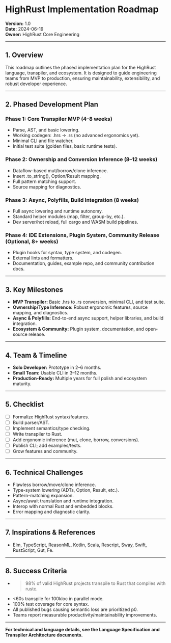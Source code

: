 # HighRust Implementation Roadmap

**Version:** 1.0  
**Date:** 2024-06-19  
**Owner:** HighRust Core Engineering

---

## 1. Overview

This roadmap outlines the phased implementation plan for the HighRust language, transpiler, and ecosystem. It is designed to guide engineering teams from MVP to production, ensuring maintainability, extensibility, and robust developer experience.

---

## 2. Phased Development Plan

### Phase 1: Core Transpiler MVP (4–8 weeks)
- Parse, AST, and basic lowering.
- Working codegen: .hrs → .rs (no advanced ergonomics yet).
- Minimal CLI and file watcher.
- Initial test suite (golden files, basic runtime tests).

### Phase 2: Ownership and Conversion Inference (8–12 weeks)
- Dataflow-based mut/borrow/clone inference.
- Insert .to_string(), Option/Result mapping.
- Full pattern matching support.
- Source mapping for diagnostics.

### Phase 3: Async, Polyfills, Build Integration (8 weeks)
- Full async lowering and runtime autonomy.
- Standard helper modules (map, filter, group-by, etc.).
- Dev server/hot reload, full cargo and WASM build pipelines.

### Phase 4: IDE Extensions, Plugin System, Community Release (Optional, 8+ weeks)
- Plugin hooks for syntax, type system, and codegen.
- External lints and formatters.
- Documentation, guides, example repo, and community contribution docs.

---

## 3. Key Milestones

- **MVP Transpiler:** Basic .hrs to .rs conversion, minimal CLI, and test suite.
- **Ownership/Type Inference:** Robust ergonomic features, source mapping, and diagnostics.
- **Async & Polyfills:** End-to-end async support, helper libraries, and build integration.
- **Ecosystem & Community:** Plugin system, documentation, and open-source release.

---

## 4. Team & Timeline

- **Solo Developer:** Prototype in 2–6 months.
- **Small Team:** Usable CLI in 3–12 months.
- **Production-Ready:** Multiple years for full polish and ecosystem maturity.

---

## 5. Checklist

- [ ] Formalize HighRust syntax/features.
- [ ] Build parser/AST.
- [ ] Implement semantics/type checking.
- [ ] Write transpiler to Rust.
- [ ] Add ergonomic inference (mut, clone, borrow, conversions).
- [ ] Publish CLI; add examples/tests.
- [ ] Grow features and community.

---

## 6. Technical Challenges

- Flawless borrow/move/clone inference.
- Type-system lowering (ADTs, Option, Result, etc.).
- Pattern-matching expansion.
- Async/await translation and runtime integration.
- Interop with normal Rust and embedded blocks.
- Error mapping and diagnostic clarity.

---

## 7. Inspirations & References

- Elm, TypeScript, ReasonML, Kotlin, Scala, Rescript, Sway, Swift, RustScript, Gut, Fe.

---

## 8. Success Criteria

- >98% of valid HighRust projects transpile to Rust that compiles with rustc.
- <60s transpile for 100kloc in parallel mode.
- 100% test coverage for core syntax.
- All published bugs causing semantic loss are prioritized p0.
- Teams report measurable productivity/maintainability improvements.

---

**For technical and language details, see the Language Specification and Transpiler Architecture documents.**